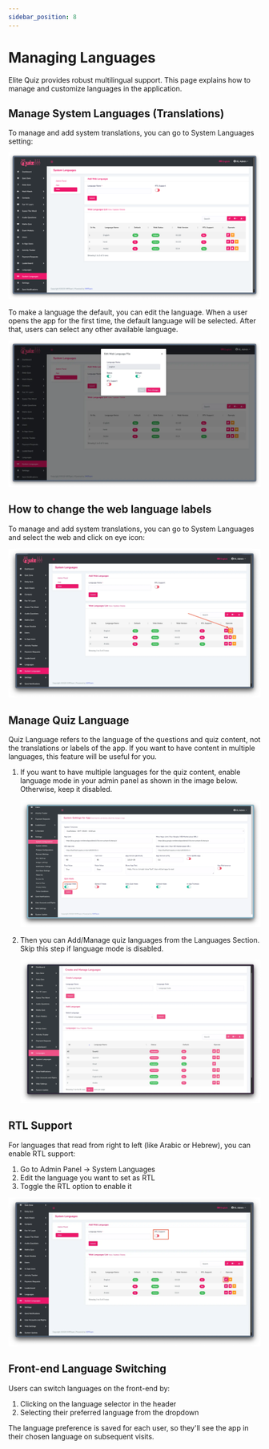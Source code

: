 ```yaml
---
sidebar_position: 8
---
```


# Managing Languages

Elite Quiz provides robust multilingual support. This page explains how to manage and customize languages in the application.

## Manage System Languages (Translations)

To manage and add system translations, you can go to System Languages setting:

![System Languages](../../static/img/web/system-languages.png)

To make a language the default, you can edit the language. When a user opens the app for the first time, the default language will be selected. After that, users can select any other available language.

![Edit System Language](../../static/img/web/edit-system-language.webp)

## How to change the web language labels

To manage and add system translations, you can go to System Languages and select the web and click on eye icon:

![Admin Language Lables of Web](../../static/img/web/edit-language-labels.webp)

## Manage Quiz Language

Quiz Language refers to the language of the questions and quiz content, not the translations or labels of the app. If you want to have content in multiple languages, this feature will be useful for you.

1. If you want to have multiple languages for the quiz content, enable language mode in your admin panel as shown in the image below. Otherwise, keep it disabled.

   ![Admin Language Setting](../../static/img/app/admin-language-1.webp)

2. Then you can Add/Manage quiz languages from the Languages Section. Skip this step if language mode is disabled.

   ![Manage Quiz Languages](../../static/img/panel/manage_quiz_languages.webp)

## RTL Support

For languages that read from right to left (like Arabic or Hebrew), you can enable RTL support:

1. Go to Admin Panel -> System Languages
2. Edit the language you want to set as RTL
3. Toggle the RTL option to enable it

![RTL Settings](../../static/img/web/rtl.webp)

## Front-end Language Switching

Users can switch languages on the front-end by:

1. Clicking on the language selector in the header
2. Selecting their preferred language from the dropdown

The language preference is saved for each user, so they'll see the app in their chosen language on subsequent visits.
